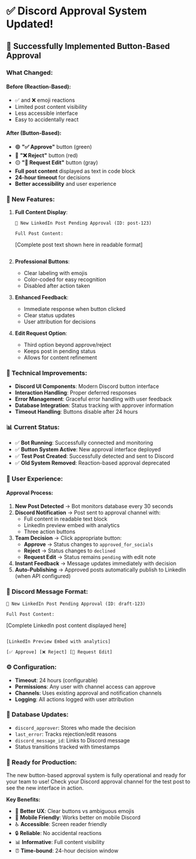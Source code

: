 # ✅ Discord Approval System Updated!

## 🎉 **Successfully Implemented Button-Based Approval**

### **What Changed:**

#### **Before (Reaction-Based):**
- ✅ and ❌ emoji reactions
- Limited post content visibility
- Less accessible interface
- Easy to accidentally react

#### **After (Button-Based):**
- 🟢 **"✅ Approve"** button (green)
- 🔴 **"❌ Reject"** button (red)  
- 🟡 **"📝 Request Edit"** button (gray)
- **Full post content** displayed as text in code block
- **24-hour timeout** for decisions
- **Better accessibility** and user experience

### **🚀 New Features:**

1. **Full Content Display**: 
   ```
   🔔 New LinkedIn Post Pending Approval (ID: post-123)

   Full Post Content:
   ```
   [Complete post text shown here in readable format]
   ```
   ```

2. **Professional Buttons**: 
   - Clear labeling with emojis
   - Color-coded for easy recognition
   - Disabled after action taken

3. **Enhanced Feedback**:
   - Immediate response when button clicked
   - Clear status updates
   - User attribution for decisions

4. **Edit Request Option**:
   - Third option beyond approve/reject
   - Keeps post in pending status
   - Allows for content refinement

### **🔧 Technical Improvements:**

- **Discord UI Components**: Modern Discord button interface
- **Interaction Handling**: Proper deferred responses
- **Error Management**: Graceful error handling with user feedback
- **Database Integration**: Status tracking with approver information
- **Timeout Handling**: Buttons disable after 24 hours

### **📊 Current Status:**
- ✅ **Bot Running**: Successfully connected and monitoring
- ✅ **Button System Active**: New approval interface deployed
- ✅ **Test Post Created**: Successfully detected and sent to Discord
- ✅ **Old System Removed**: Reaction-based approval deprecated

### **🎯 User Experience:**

#### **Approval Process:**
1. **New Post Detected** → Bot monitors database every 30 seconds
2. **Discord Notification** → Post sent to approval channel with:
   - Full content in readable text block
   - LinkedIn preview embed with analytics
   - Three action buttons
3. **Team Decision** → Click appropriate button:
   - **Approve** → Status changes to `approved_for_socials`
   - **Reject** → Status changes to `declined` 
   - **Request Edit** → Status remains `pending` with edit note
4. **Instant Feedback** → Message updates immediately with decision
5. **Auto-Publishing** → Approved posts automatically publish to LinkedIn (when API configured)

### **📱 Discord Message Format:**
```
🔔 New LinkedIn Post Pending Approval (ID: draft-123)

Full Post Content:
```
[Complete LinkedIn post content displayed here]
```

[LinkedIn Preview Embed with analytics]

[✅ Approve] [❌ Reject] [📝 Request Edit]
```

### **⚙️ Configuration:**
- **Timeout**: 24 hours (configurable)
- **Permissions**: Any user with channel access can approve
- **Channels**: Uses existing approval and notification channels
- **Logging**: All actions logged with user attribution

### **🔄 Database Updates:**
- `discord_approver`: Stores who made the decision
- `last_error`: Tracks rejection/edit reasons
- `discord_message_id`: Links to Discord message
- Status transitions tracked with timestamps

### **🎉 Ready for Production:**
The new button-based approval system is fully operational and ready for your team to use! Check your Discord approval channel for the test post to see the new interface in action.

**Key Benefits:**
- 🎯 **Better UX**: Clear buttons vs ambiguous emojis
- 📱 **Mobile Friendly**: Works better on mobile Discord
- ♿ **Accessible**: Screen reader friendly
- 🔒 **Reliable**: No accidental reactions
- 📊 **Informative**: Full content visibility
- ⏰ **Time-bound**: 24-hour decision window